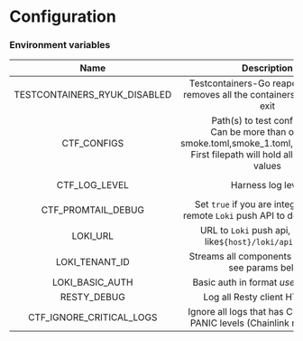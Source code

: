 # Configuration

### Environment variables
|             Name             |                                                                      Description                                                                       |          Possible values |                       Default                       | Required? |
|:----------------------------:|:------------------------------------------------------------------------------------------------------------------------------------------------------:|-------------------------:|:---------------------------------------------------:|:---------:|
| TESTCONTAINERS_RYUK_DISABLED |                                   Testcontainers-Go reaper container, removes all the containers after the test exit                                   |          `true`, `false` |                       `false`                       |    🚫     |
|         CTF_CONFIGS          | Path(s) to test config files. <br/>Can be more than one, ex.: smoke.toml,smoke_1.toml,smoke_2.toml.<br/>First filepath will hold all the merged values | Any valid TOML file path |                          -                          |     ✅     |
|        CTF_LOG_LEVEL         |                                                                   Harness log level                                                                    | `info`, `debug`, `trace` |                       `info`                        |    🚫     |
|      CTF_PROMTAIL_DEBUG      |                                    Set `true` if you are integrating with remote `Loki` push API to debug Promtail                                     |          `true`, `false` |                       `false`                       |    🚫     |
|           LOKI_URL           |                                            URL to `Loki` push api, should be like`${host}/loki/api/v1/push`                                            |                      URL | `http://host.docker.internal:3030/loki/api/v1/push` |    🚫     |
|        LOKI_TENANT_ID        |                                                Streams all components logs to `Loki`, see params below                                                 |                 `string` |                     `promtail`                      |    🚫     |
|       LOKI_BASIC_AUTH        |                                                          Basic auth in format $user:$password                                                          |        `$user:$password` |                          -                          |    🚫     |
|         RESTY_DEBUG          |                                                            Log all Resty client HTTP calls                                                             |          `true`, `false` |                       `false`                       |    🚫     |
|   CTF_IGNORE_CRITICAL_LOGS   |                                      Ignore all logs that has CRIT,FATAL or PANIC levels (Chainlink nodes only!)                                       |          `true`, `false` |                       `false`                       |    🚫     |
